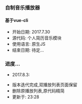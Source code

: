 ### 自制音乐播放器
#### 基于vue-cli

* 开始日期: 2017.7.30
* 源代码: 个人简历音乐模块
* 使用语言: 原生JS
* 结束日期: 待定...

### 进度...
* 2017.8.3: 
 - 版本迭代完成,双播放列表页面保留
 - 删除原播放列表,原代码精简
 - 更新于: 23:28